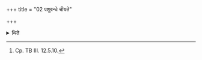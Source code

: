 +++
title = "02 पशुबन्धे चीयते"

+++

<details><summary>थिते</summary>

2. (This type of altar) is built at the time of an animal sacrifice[^1].  

[^1]: Cp. TB III. 12.5.10. 
</details>
